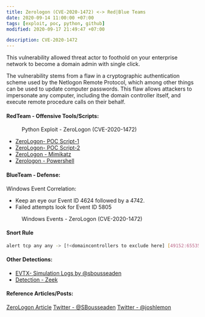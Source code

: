 ```yaml
---
title: Zerologon (CVE-2020-1472) <-> Red|Blue Teams
date: 2020-09-14 11:00:00 +07:00
tags: [exploit, poc, python, github]
modified: 2020-09-17 21:49:47 +07:00

description: CVE-2020-1472
---
```


This vulnerability allowed threat actor to foothold on your enterprise network to become a domain admin with single click.

The vulnerability stems from a flaw in a cryptographic authentication scheme used by the Netlogon Remote Protocol, which among other things can be used to update computer passwords. This flaw allows attackers to impersonate any computer, including the domain controller itself, and execute remote procedure calls on their behalf.

#### RedTeam - Offensive Tools/Scripts:

<figure>
<img src="https://raw.githubusercontent.com/zer0trustsec/zer0trustsec.github.io/master/_posts/zerologon-domainadmin-netlogon-cryptography/Exploit.png" alt="">
<figcaption> Python Exploit - ZeroLogon (CVE-2020-1472) </figcaption>
</figure>

- [ZeroLogon- POC Script-1](https://github.com/SecuraBV/CVE-2020-1472)
- [ZeroLogon- POC Script-2](https://github.com/blackarrowsec/redteam-research/tree/master/CVE-2020-1472)
- [ZeroLogon - Mimikatz](https://github.com/gentilkiwi/mimikatz/releases/tag/2.2.0-20200917)
- [Zerologon - Powershell](https://github.com/BC-SECURITY/Invoke-ZeroLogon)

#### BlueTeam - Defense:

Windows Event Correlation:
- Keep an eye our Event ID 4624 followed by a 4742.
- Failed attempts look for Event ID 5805

<figure>
<img src="https://raw.githubusercontent.com/zer0trustsec/zer0trustsec.github.io/master/_posts/zerologon-domainadmin-netlogon-cryptography/zerologon_blueteam.png" alt="">
<figcaption> Windows Events - ZeroLogon (CVE-2020-1472) </figcaption>
</figure>

#### Snort Rule
```bash
alert tcp any any -> [!<domaincontrollers to exclude here] [49152:65535] (msg:"Possible DCSync Detected"; flow:to_server,established; flags:PA; content:"|00 03 10 00 00 00|"; depth:8; content:"|03 00|"; distance:14; classtype:attempted-admin; sid:20166316;)
```

#### Other Detections:

- [EVTX- Simulation Logs by @sbousseaden ](https://github.com/sbousseaden/EVTX-ATTACK-SAMPLES/blob/master/Credential%20Access/remote_pwd_reset_rpc_mimikatz_postzerologon_target_DC.evtx)
- [Detection - Zeek](https://corelight.blog/2020/09/16/detecting-zerologon-cve-2020-1472-with-zeek/)


#### Reference Articles/Posts:
[ZeroLogon Article](https://www.secura.com/blog/zero-logon)
[Twitter - @SBousseaden](https://twitter.com/SBousseaden/status/1306631518618607623)
[Twitter - @joshlemon](https://twitter.com/joshlemon/status/1306487256480460805)
